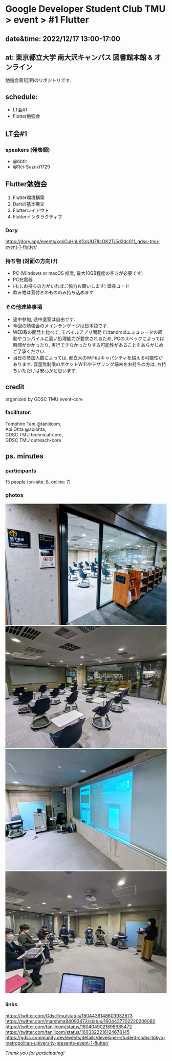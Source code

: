 # Google Developer Student Club TMU > event > #1 Flutter  
## date&time: 2022/12/17 13:00-17:00  
## at: 東京都立大学 南大沢キャンパス 図書館本館 & オンライン  
勉強会第1回用のリポジトリです.  
## schedule:   
- LT会#1  
- Flutter勉強会  
## LT会#1  
### speakers (発表順)  
- @bbtit
- @Rei-Suzuki1729
  
## Flutter勉強会  
1. Flutter環境構築  
2. Dartの基本構文  
3. Flutterレイアウト  
4. Flutterインタラクティブ  

### Dory
https://dory.app/events/xgkCuHnLKGoUU78cOK2T/5d2dc011_gdsc-tmu-event-1-flutter/

### 持ち物 (対面の方向け)
- PC (Windows or macOS 推奨, 最大10GB程度の空きが必要です)
- PC充電器
- (もしお持ちの方がいればご協力お願いします) 延長コード
- 飲み物は蓋付きのもののみ持ち込めます
  
### その他連絡事項
- 途中参加, 途中退室は自由です.
- 今回の勉強会のメインランゲージは日本語です.
- WEB系の開発と比べて, モバイルアプリ開発ではandroidエミュレータの起動やコンパイルに高い処理能力が要求されるため, PCのスペックによっては時間がかかったり, 実行できなかったりする可能性があることをあらかじめご了承ください.
- 当日の参加人数によっては, 都立大のWiFiはキャパシティを超える可能性があります. 容量無制限のポケットWiFiやテザリング端末をお持ちの方は, お持ちいただけば安心かと思います.

## credit  
organized by GDSC TMU event-core  
### facilitator:  
Tomohiro Tani @taniiicom,  
Aoi Ohta @aoiohta,  
GDSC TMU technical-core,  
GDSC TMU outreach-core  
 
## ps. minutes
### participants
15 people (on-site: 8, online: 7)
### photos
![](src/photo1.jpg)
![](src/photo2.jpg)
![](src/photo4.jpg)
![](src/photo3.jpg)
### links
https://twitter.com/GdscTmu/status/1604436148603932673
https://twitter.com/marshma84093472/status/1604437702220206080
https://twitter.com/taniiicom/status/1604049021898985472
https://twitter.com/taniiicom/status/1603322216124678145
https://gdsc.community.dev/events/details/developer-student-clubs-tokyo-metropolitan-university-presents-event-1-flutter/

*Thank you for participating!*
